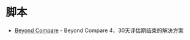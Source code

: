 # 脚本

+ [Beyond Compare](https://github.com/cnwutianhao/script/tree/main/beyond_compare) - Beyond Compare 4，30天评估期结束的解决方案
